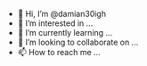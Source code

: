 - 👋 Hi, I’m @damian30igh
- 👀 I’m interested in ...
- 🌱 I’m currently learning ...
- 💞️ I’m looking to collaborate on ...
- 📫 How to reach me ...

<!---
morgana30digh/morgana30digh is a ✨ special ✨ repository because its `README.md` (this file) appears on your GitHub profile.
You can click the Preview link to take a look at your changes.
--->

